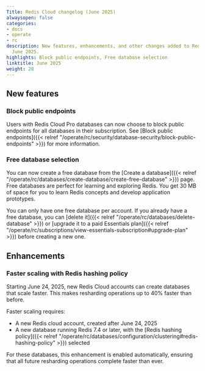 ```yaml
---
Title: Redis Cloud changelog (June 2025)
alwaysopen: false
categories:
- docs
- operate
- rc
description: New features, enhancements, and other changes added to Redis Cloud during
  June 2025.
highlights: Block public endpoints, Free database selection
linktitle: June 2025
weight: 28
---
```


## New features

### Block public endpoints

Users with Redis Cloud Pro databases can now choose to block public endpoints for all databases in their subscription. See [Block public endpoints]({{< relref "/operate/rc/security/database-security/block-public-endpoints" >}}) for more information.

### Free database selection

You can now create a free database from the [Create a database]({{< relref "/operate/rc/databases/create-database/create-free-database" >}}) page. Free databases are perfect for learning and exploring Redis. You get 30 MB of space for you to learn Redis concepts and develop application prototypes.

You can only have one free database per account. If you already have a free database, you can [delete it]({{< relref "/operate/rc/databases/delete-database" >}}) or [upgrade it to a paid Essentials plan]({{< relref "/operate/rc/subscriptions/view-essentials-subscription#upgrade-plan" >}}) before creating a new one.

## Enhancements

### Faster scaling with Redis hashing policy

Starting June 24, 2025, new Redis Cloud accounts can create databases that scale faster. This makes resharding operations up to 40% faster than before.

Faster scaling requires:
- A new Redis cloud account, created after June 24, 2025
- A new database running Redis 7.4 or later, with the [Redis hashing policy]({{< relref "/operate/rc/databases/configuration/clustering#redis-hashing-policy" >}}) selected

For these databases, this enhancement is enabled automatically, ensuring that all future resharding operations complete faster than ever.
